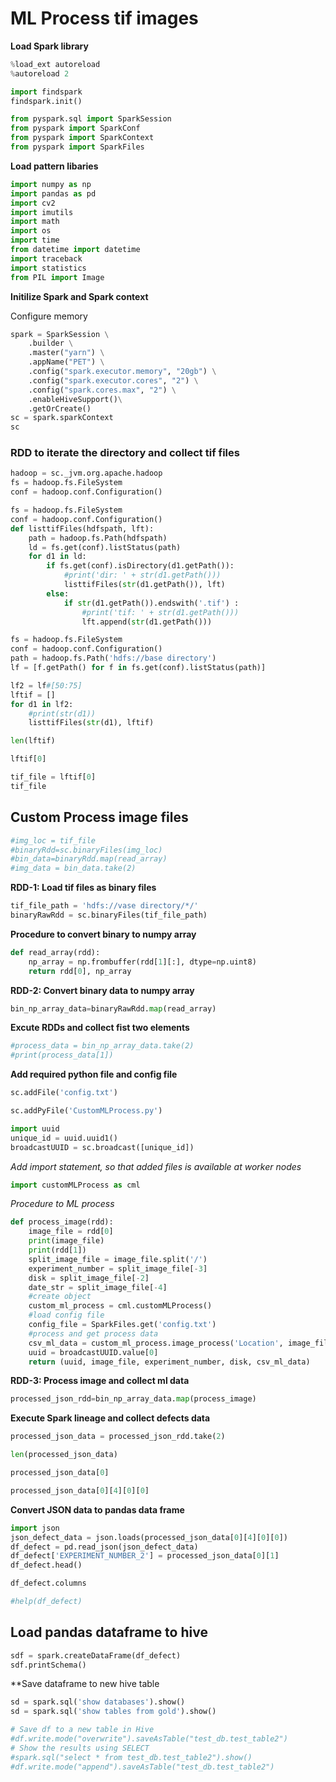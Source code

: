 
# ML Process tif images

**Load Spark library**



```python
%load_ext autoreload
%autoreload 2
```


```python
import findspark
findspark.init()
```


```python
from pyspark.sql import SparkSession
from pyspark import SparkConf
from pyspark import SparkContext
from pyspark import SparkFiles
```

**Load pattern libaries**


```python
import numpy as np
import pandas as pd
import cv2
import imutils
import math
import os
import time
from datetime import datetime
import traceback
import statistics
from PIL import Image
```

**Initilize Spark and Spark context**
<div>Configure memory</div>



```python
spark = SparkSession \
    .builder \
    .master("yarn") \
    .appName("PET") \
    .config("spark.executor.memory", "20gb") \
    .config("spark.executor.cores", "2") \
    .config("spark.cores.max", "2") \
    .enableHiveSupport()\
    .getOrCreate()
sc = spark.sparkContext
sc
```

### RDD to iterate the directory and collect tif files


```python
hadoop = sc._jvm.org.apache.hadoop
fs = hadoop.fs.FileSystem
conf = hadoop.conf.Configuration()
```


```python
fs = hadoop.fs.FileSystem
conf = hadoop.conf.Configuration() 
def listtifFiles(hdfspath, lft):
    path = hadoop.fs.Path(hdfspath)
    ld = fs.get(conf).listStatus(path)
    for d1 in ld:
        if fs.get(conf).isDirectory(d1.getPath()):
            #print('dir: ' + str(d1.getPath()))
            listtifFiles(str(d1.getPath()), lft)
        else:
            if str(d1.getPath()).endswith('.tif') :
                #print('tif: ' + str(d1.getPath()))
                lft.append(str(d1.getPath()))    
```


```python
fs = hadoop.fs.FileSystem
conf = hadoop.conf.Configuration() 
path = hadoop.fs.Path('hdfs://base directory')
lf = [f.getPath() for f in fs.get(conf).listStatus(path)]
```


```python
lf2 = lf#[50:75]
lftif = []
for d1 in lf2:
    #print(str(d1))
    listtifFiles(str(d1), lftif)
```


```python
len(lftif)
```


```python
lftif[0]
```


```python
tif_file = lftif[0]
tif_file
```

## Custom Process image files


```python
#img_loc = tif_file
#binaryRdd=sc.binaryFiles(img_loc)
#bin_data=binaryRdd.map(read_array)
#img_data = bin_data.take(2)
```

**RDD-1: Load tif files as binary files**


```python
tif_file_path = 'hdfs://vase directory/*/'
binaryRawRdd = sc.binaryFiles(tif_file_path)
```

**Procedure to convert binary to numpy array**


```python
def read_array(rdd):
    np_array = np.frombuffer(rdd[1][:], dtype=np.uint8)
    return rdd[0], np_array
```

**RDD-2: Convert binary data to numpy array**


```python
bin_np_array_data=binaryRawRdd.map(read_array)
```

**Excute RDDs and collect fist two elements**


```python
#process_data = bin_np_array_data.take(2)
#print(process_data[1])
```

**Add required python file and config file**


```python
sc.addFile('config.txt')
```


```python
sc.addPyFile('CustomMLProcess.py')
```


```python
import uuid 
unique_id = uuid.uuid1()
broadcastUUID = sc.broadcast([unique_id])
```

*Add import statement, so that added files is available at worker nodes*


```python
import customMLProcess as cml
```

*Procedure to ML process*


```python
def process_image(rdd):
    image_file = rdd[0]
    print(image_file)
    print(rdd[1])
    split_image_file = image_file.split('/')
    experiment_number = split_image_file[-3]
    disk = split_image_file[-2]
    date_str = split_image_file[-4]
    #create object
    custom_ml_process = cml.customMLProcess()
    #load config file
    config_file = SparkFiles.get('config.txt')
    #process and get process data
    csv_ml_data = custom_ml_process.image_process('Location', image_file, rdd[1], config_file)
    uuid = broadcastUUID.value[0] 
    return (uuid, image_file, experiment_number, disk, csv_ml_data)
```

**RDD-3: Process image and collect ml data**


```python
processed_json_rdd=bin_np_array_data.map(process_image)
```

**Execute Spark lineage and collect defects data** 


```python
processed_json_data = processed_json_rdd.take(2)
```


```python
len(processed_json_data)
```


```python
processed_json_data[0]
```


```python
processed_json_data[0][4][0][0]
```

**Convert JSON data to pandas data frame**


```python
import json
json_defect_data = json.loads(processed_json_data[0][4][0][0])
df_defect = pd.read_json(json_defect_data)
df_defect['EXPERIMENT_NUMBER_2'] = processed_json_data[0][1] 
df_defect.head()
```


```python
df_defect.columns
```


```python
#help(df_defect)
```

## Load pandas dataframe to hive


```python
sdf = spark.createDataFrame(df_defect)
sdf.printSchema()
```

**Save dataframe to new hive table 


```python
sd = spark.sql('show databases').show()
sd = spark.sql('show tables from gold').show()
```


```python
# Save df to a new table in Hive
#df.write.mode("overwrite").saveAsTable("test_db.test_table2")
# Show the results using SELECT
#spark.sql("select * from test_db.test_table2").show()
#df.write.mode("append").saveAsTable("test_db.test_table2")
```


```python

```


```python

```

